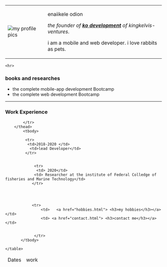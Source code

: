 <!DOCTYPE html>
<html lang="en">
<head>
    <meta charset="UTF-8">
    <meta http-equiv="X-UA-Compatible" content="IE=edge">
    <meta name="viewport" content="width=device-width, initial-scale=1.0">
    <title>Odion personal site</title>
</head>
<body>
  <table cellspacing="30px"   >
     <td>   <img src="Screenshot_20210914-184735_WhatsApp.jpg" alt="my profile pics" sizes="small" ></td>
      <td><p>enaiikele odion</p>
         <p><em> the founder of  <strong><a href="#"> ko development</a></strong> of kingkelvis-ventures</em>. </p>
          <p> i am a mobile and web developer. i love rabbits as pets.</p>
        </td>
  </table>
   

 
    
    <hr>
   <h3>books and researches</h3>
   <ul>
       <li>the complete mobile-app development Bootcamp</li>
       <li>the complete web development Bootcamp</li>
    </ul>
     <hr>
    <h3>Work Experience</h3>
    <table>
        <thead>
            <tr>
                <td>Dates </td>
                <td>work</td>
                
                
                  

            </tr>
        </thead>
            <tbody>
        
             <tr>
              <td>2018-2020 </td>
               <td>lead Developer</td>
             </tr>
                     
               
                 <tr>
                  <td> 2020</td>
                 <td> Researcher at the institute of Federal Colledge of fisheries and Marine Technology</td>
                </tr>
                        
                      

                
                <tr> 
                    <td>   <a href="hobbies.html"> <h3>my hobbies</h3></a>  </td>
                    <td> <a href="contact.html"> <h3>contact me</h3></a></td>
                 

                 </tr>
           </tbody>
   
    </table> 

   
   
   

</body>
</html>  
